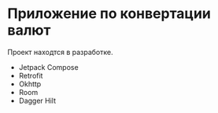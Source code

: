 # Приложение по конвертации валют
Проект находтся в разработке. 

- Jetpack Compose
- Retrofit
- Okhttp
- Room
- Dagger Hilt

